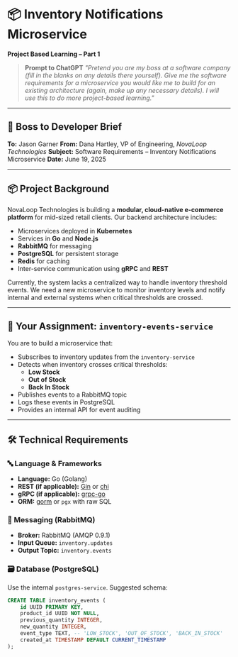 # 📦 Inventory Notifications Microservice

**Project Based Learning – Part 1**

> **Prompt to ChatGPT**
> _"Pretend you are my boss at a software company (fill in the blanks on any details there yourself). Give me the software requirements for a microservice you would like me to build for an existing architecture (again, make up any necessary details). I will use this to do more project-based learning."_

---

## 💼 Boss to Developer Brief

**To:** Jason Garner
**From:** Dana Hartley, VP of Engineering, *NovaLoop Technologies*
**Subject:** Software Requirements – Inventory Notifications Microservice
**Date:** June 19, 2025

---

## 📦 Project Background

NovaLoop Technologies is building a **modular, cloud-native e-commerce platform** for mid-sized retail clients. Our backend architecture includes:

- Microservices deployed in **Kubernetes**
- Services in **Go** and **Node.js**
- **RabbitMQ** for messaging
- **PostgreSQL** for persistent storage
- **Redis** for caching
- Inter-service communication using **gRPC** and **REST**

Currently, the system lacks a centralized way to handle inventory threshold events. We need a new microservice to monitor inventory levels and notify internal and external systems when critical thresholds are crossed.

---

## 🧩 Your Assignment: `inventory-events-service`

You are to build a microservice that:

- Subscribes to inventory updates from the `inventory-service`
- Detects when inventory crosses critical thresholds:
  - **Low Stock**
  - **Out of Stock**
  - **Back In Stock**
- Publishes events to a RabbitMQ topic
- Logs these events in PostgreSQL
- Provides an internal API for event auditing

---

## 🛠️ Technical Requirements

### 🔤 Language & Frameworks

- **Language:** Go (Golang)
- **REST (if applicable):** [Gin](https://github.com/gin-gonic/gin) or [chi](https://github.com/go-chi/chi)
- **gRPC (if applicable):** [grpc-go](https://github.com/grpc/grpc-go)
- **ORM:** [gorm](https://gorm.io/) or `pgx` with raw SQL

### 📨 Messaging (RabbitMQ)

- **Broker:** RabbitMQ (AMQP 0.9.1)
- **Input Queue:** `inventory.updates`
- **Output Topic:** `inventory.events`

### 🗃️ Database (PostgreSQL)

Use the internal `postgres-service`. Suggested schema:

```sql
CREATE TABLE inventory_events (
    id UUID PRIMARY KEY,
    product_id UUID NOT NULL,
    previous_quantity INTEGER,
    new_quantity INTEGER,
    event_type TEXT, -- 'LOW_STOCK', 'OUT_OF_STOCK', 'BACK_IN_STOCK'
    created_at TIMESTAMP DEFAULT CURRENT_TIMESTAMP
);

